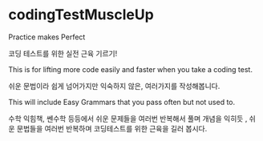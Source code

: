# codingTestMuscleUp
Practice makes Perfect

코딩 테스트를 위한 실전 근육 기르기! 

This is for lifting more code easily and faster when you take a coding test.

쉬운 문법이라 쉽게 넘어가지만 익숙하지 않은, 여러가지를 작성해봅니다.

This will include Easy Grammars that you pass often but not used to. 

수학 익힘책, 쎈수학 등등에서 쉬운 문제들을 여러번 반복해서 풀며 개념을 익히듯 ,
쉬운 문법들을 여러번 반복하며 코딩테스트를 위한 근육을 길러 봅시다. 

